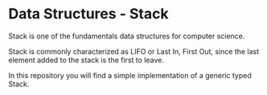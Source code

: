 # Data Structures - Stack

Stack is one of the fundamentals data structures for computer science.

Stack is commonly characterized as LIFO or Last In, First Out, since the last element added to the stack
is the first to leave.

In this repository you will find a simple implementation of a generic typed Stack.
